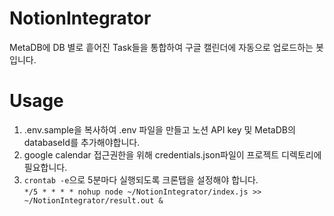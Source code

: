 # NotionIntegrator
MetaDB에 DB 별로 흩어진 Task들을 통합하여 구글 캘린더에 자동으로 업로드하는 봇입니다.

# Usage
1. .env.sample을 복사하여 .env 파일을 만들고 노션 API key 및 MetaDB의 databaseId를 추가해야합니다.
1. google calendar 접근권한을 위해 credentials.json파일이 프로젝트 디렉토리에 필요합니다.
1. `crontab -e`으로 5분마다 실행되도록 크론탭을 설정해야 합니다. \
`*/5 * * * * nohup node ~/NotionIntegrator/index.js >> ~/NotionIntegrator/result.out &`